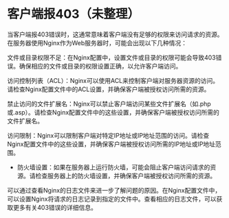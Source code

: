 # 客户端报403（未整理）
当客户端报403错误时，这通常意味着客户端没有足够的权限来访问请求的资源。在服务器使用Nginx作为Web服务器时，可能会出现以下几种情况：

文件或目录权限不足：在Nginx配置中，设置文件或目录的权限可能会导致403错误。确保相应的文件或目录的权限设置正确，以允许客户端访问。

访问控制列表（ACL）：Nginx可以使用ACL来控制客户端对服务器资源的访问。请检查Nginx配置文件中的ACL设置，并确保客户端被授权访问所需的资源。

禁止访问的文件扩展名：Nginx可以禁止客户端访问某些文件扩展名（如.php或.asp）。请检查Nginx配置文件中的这些设置，并确保客户端被授权访问所需的文件扩展名。

访问限制：Nginx可以限制客户端对特定IP地址或IP地址范围的访问。请检查Nginx配置文件中的这些设置，并确保客户端被授权访问所需的IP地址或IP地址范围。

- 防火墙设置：如果在服务器上运行防火墙，可能会阻止客户端访问请求的资源。请检查服务器上的防火墙设置，并确保客户端被授权访问所需的资源。

可以通过查看Nginx的日志文件来进一步了解问题的原因。在Nginx配置文件中，可以设置Nginx将请求的日志记录到指定的文件中。查看相应的日志文件，可以获取更多有关403错误的详细信息。